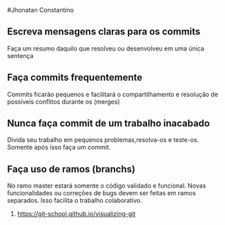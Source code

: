#Jhonatan Constantino

## Escreva mensagens claras para os commits

Faça um resumo daquilo que resolveu ou desenvolveu em uma única sentença

## Faça commits frequentemente

Commits ficarão pequenos e facilitará o compartilhamento e resolução de possíveis conflitos durante os (merges)

## Nunca faça commit de um trabalho inacabado

Divida seu trabalho em pequenos problemas,resolva-os e teste-os. Somente após isso faça um commit.

## Faça uso de ramos (branchs)

No ramo master estará somente o código validado e funcional. Novas funcionalidades ou correções de bugs devem ser feitas em ramos separados. Isso facilita o trabalho colaborativo.

1. https://git-school.github.io/visualizing-git